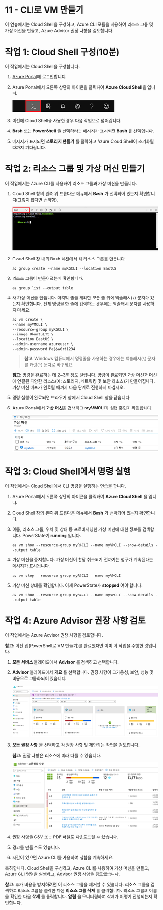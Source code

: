 ﻿---
wts:
    title: '11 - CLI로 VM 만들기(10분)'
    module: '모듈 03: 핵심 솔루션 및 관리 도구 설명'
---
# 11 - CLI로 VM 만들기

이 연습에서는 Cloud Shell을 구성하고, Azure CLI 모듈을 사용하여 리소스 그룹 및 가상 머신을 만들고, Azure Advisor 권장 사항을 검토합니다. 

# 작업 1: Cloud Shell 구성(10분)

이 작업에서는 Cloud Shell을 구성합니다. 

1. [Azure Portal](https://portal.azure.com)에 로그인합니다.

2. Azure Portal에서 오른쪽 상단의 아이콘을 클릭하여 **Azure Cloud Shell**을 엽니다.

    ![Azure Portal의 Azure Cloud Shell 아이콘 스크린샷.](../images/1002.png)

3. 이전에 Cloud Shell을 사용한 경우 다음 작업으로 넘어갑니다. 

4. **Bash** 또는 **PowerShell** 을 선택하라는 메시지가 표시되면 **Bash** 를 선택합니다. 

5. 메시지가 표시되면 **스토리지 만들기** 를 클릭하고 Azure Cloud Shell이 초기화될 때까지 기다립니다. 

# 작업 2: 리소스 그룹 및 가상 머신 만들기

이 작업에서는 Azure CLI를 사용하여 리소스 그룹과 가상 머신을 만듭니다.  

1. Cloud Shell 창의 왼쪽 위 드롭다운 메뉴에서 **Bash** 가 선택되어 있는지 확인합니다(그렇지 않다면 선택함).

    ![Bash 드롭다운이 강조 표시된 Azure Portal Azure Cloud Shell의 스크린샷.](../images/1002a.png)

2. Cloud Shell 창 내의 Bash 세션에서 새 리소스 그룹을 만듭니다. 

    ```cli
    az group create --name myRGCLI --location EastUS
    ```

3. 리소스 그룹이 만들어졌는지 확인합니다.

    ```cli
    az group list --output table
    ```

4. 새 가상 머신을 만듭니다. 마지막 줄을 제외한 모든 줄 뒤에 백슬래시(`\`) 문자가 있는지 확인합니다. 전체 명령을 한 줄에 입력하는 경우에는 백슬래시 문자를 사용하지 마세요. 

    ```cli
    az vm create \
    --name myVMCLI \
    --resource-group myRGCLI \
    --image UbuntuLTS \
    --location EastUS \
    --admin-username azureuser \
    --admin-password Pa$$w0rd1234
    ```

    >**참고**: Windows 컴퓨터에서 명령줄을 사용하는 경우에는 백슬래시(`\`) 문자를 캐럿(`^`) 문자로 바꾸세요.
    
    **참고**: 명령을 완료하는 데 2~3분 정도 걸립니다. 명령이 완료되면 가상 머신과 머신에 연결된 다양한 리소스(예: 스토리지, 네트워킹 및 보안 리소스)가 만들어집니다. 가상 머신 배포가 완료될 때까지 다음 단계로 진행하지 마십시오. 

5. 명령 실행이 완료되면 브라우저 창에서 Cloud Shell 창을 닫습니다.

6. Azure Portal에서 **가상 머신**을 검색하고 **myVMCLI**가 실행 중인지 확인합니다.

    ![myVMPS가 실행 중인 가상 머신 페이지의 스크린샷.](../images/1101.png)


# 작업 3: Cloud Shell에서 명령 실행

이 작업에서는 Cloud Shell에서 CLI 명령을 실행하는 연습을 합니다. 

1. Azure Portal에서 오른쪽 상단의 아이콘을 클릭하여 **Azure Cloud Shell** 을 엽니다.

2. Cloud Shell 창의 왼쪽 위 드롭다운 메뉴에서 **Bash** 가 선택되어 있는지 확인합니다.

3. 이름, 리소스 그룹, 위치 및 상태 등 프로비저닝한 가상 머신에 대한 정보를 검색합니다. PowerState가 **running** 입니다.

    ```cli
    az vm show --resource-group myRGCLI --name myVMCLI --show-details --output table 
    ```

4. 가상 머신을 중지합니다. 가상 머신이 할당 취소되기 전까지는 청구가 계속된다는 메시지가 표시됩니다. 

    ```cli
    az vm stop --resource-group myRGCLI --name myVMCLI
    ```

5. 가상 머신 상태를 확인합니다. 이제 PowerState가 **stopped** 여야 합니다.

    ```cli
    az vm show --resource-group myRGCLI --name myVMCLI --show-details --output table 
    ```

# 작업 4: Azure Advisor 권장 사항 검토

이 작업에서는 Azure Advisor 권장 사항을 검토합니다.

   **참고:** 이전 랩(PowerShell로 VM 만들기)를 완료했다면 이미 이 작업을 수행한 것입니다. 

1. **모든 서비스** 블레이드에서 **Advisor** 를 검색하고 선택합니다. 

2. **Advisor** 블레이드에서 **개요** 를 선택합니다. 권장 사항이 고가용성, 보안, 성능 및 비용으로 그룹화되어 있습니다. 

    ![Advisor 개요 페이지의 스크린샷. ](../images/1103.png)

3. **모든 권장 사항** 을 선택하고 각 권장 사항 및 제안되는 작업을 검토합니다. 

    **참고:** 권장 사항은 리소스에 따라 다를 수 있습니다. 

    ![Advisor 모든 권장 사항 페이지의 스크린샷. ](../images/1104.png)

4. 권장 사항을 CSV 또는 PDF 파일로 다운로드할 수 있습니다. 

5. 경고를 만들 수도 있습니다. 

6. 시간이 있으면 Azure CLI를 사용하여 실험을 계속하세요. 

축하합니다. Cloud Shell을 구성하고, Azure CLI를 사용하여 가상 머신을 만들고, Azure CLI 명령을 실행하고, Advisor 권장 사항을 검토했습니다.

**참고**: 추가 비용을 방지하려면 이 리소스 그룹을 제거할 수 있습니다. 리소스 그룹을 검색하고 리소스 그룹을 클릭한 다음 **리소스 그룹 삭제** 를 클릭합니다. 리소스 그룹의 이름을 확인한 다음 **삭제** 를 클릭합니다. **알림** 을 모니터링하여 삭제가 어떻게 진행되는지 확인합니다.
